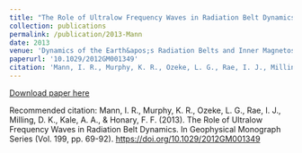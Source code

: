 ```yaml
---
title: "The Role of Ultralow Frequency Waves in Radiation Belt Dynamics"
collection: publications
permalink: /publication/2013-Mann
date: 2013
venue: 'Dynamics of the Earth&apos;s Radiation Belts and Inner Magnetosphere'
paperurl: '10.1029/2012GM001349'
citation: 'Mann, I. R., Murphy, K. R., Ozeke, L. G., Rae, I. J., Milling, D. K., Kale, A. A., &amp; Honary, F. F. (2013). The Role of Ultralow Frequency Waves in Radiation Belt Dynamics. In Geophysical Monograph Series (Vol. 199, pp. 69-92). https://doi.org/10.1029/2012GM001349'
---
```

[Download paper here](10.1029/2012GM001349)

Recommended citation: Mann, I. R., Murphy, K. R., Ozeke, L. G., Rae, I. J., Milling, D. K., Kale, A. A., & Honary, F. F. (2013). The Role of Ultralow Frequency Waves in Radiation Belt Dynamics. In Geophysical Monograph Series (Vol. 199, pp. 69-92). https://doi.org/10.1029/2012GM001349
